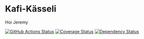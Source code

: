 # Kafi-Kässeli

Hoi Jeremy

[![GitHub Actions Status](https://github.com/jeremystucki/kafi-kaesseli/workflows/Main/badge.svg)](https://github.com/jeremystucki/kafi-kaesseli/actions)
[![Coverage Status](https://coveralls.io/repos/github/jeremystucki/kafi-kaesseli/badge.svg?branch=master)](https://coveralls.io/github/jeremystucki/kafi-kaesseli?branch=master)
[![Dependency Status](https://deps.rs/repo/github/jeremystucki/kafi-kaesseli/status.svg)](https://deps.rs/repo/github/jeremystucki/kafi-kaesseli)
